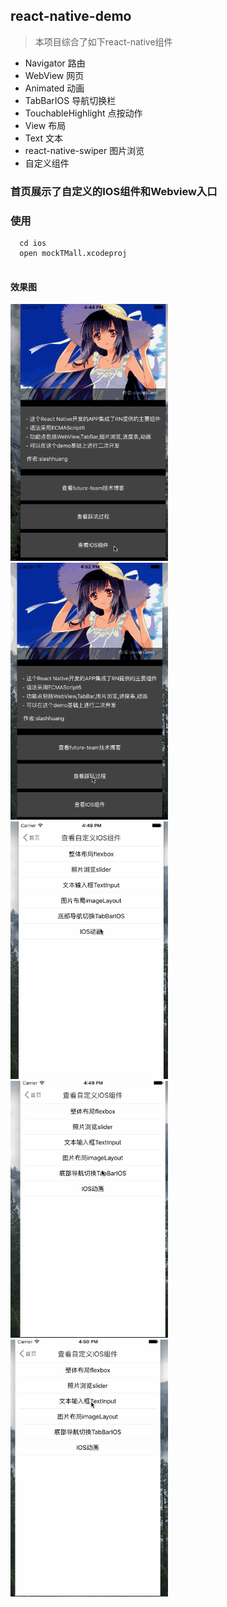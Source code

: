 ## react-native-demo
> 本项目综合了如下react-native组件

- Navigator   路由
- WebView     网页  
- Animated    动画
- TabBarIOS   导航切换栏
- TouchableHighlight   点按动作
- View  布局
- Text 文本
- react-native-swiper 图片浏览
- 自定义组件 

### 首页展示了自定义的IOS组件和Webview入口

### 使用
```
  cd ios
  open mockTMall.xcodeproj
  
```
#### 效果图
<div style={width:100%;}}>
<img src='./Assets/readme/indexapp.gif' width='50%'>
<img src='./Assets/readme/webview.gif' width='50%'>
<img src='./Assets/readme/animation.gif' width='50%'>
<img src='./Assets/readme/tabbar.gif' width='50%'>
<img src='./Assets/readme/textinput.gif' width='50%'>
</div>


